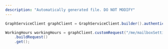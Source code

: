 ```yaml
---
description: "Automatically generated file. DO NOT MODIFY"
---
```

<!-- markdownlint-disable MD041 -->

```java
GraphServiceClient graphClient = GraphServiceClient.builder().authenticationProvider( authProvider ).buildClient();

WorkingHours workingHours = graphClient.customRequest("/me/mailboxSettings/workingHours", WorkingHours.class)
    .buildRequest()
    .get();
```
